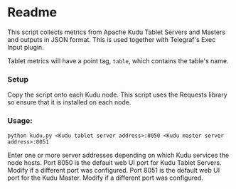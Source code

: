 # Readme

This script collects metrics from Apache Kudu Tablet Servers and Masters and outputs in JSON format. This is used together with Telegraf's Exec Input plugin.

Tablet metrics will have a point tag, `table`, which contains the table's name.

### Setup

Copy the script onto each Kudu node.
This script uses the Requests library so ensure that it is installed on each node.

### Usage:

`python kudu.py <Kudu tablet server address>:8050 <Kudu master server address>:8051`

Enter one or more server addresses depending on which Kudu services the node hosts.
Port 8050 is the default web UI port for Kudu Tablet Servers. Modify if a different port was configured.
Port 8051 is the default web UI port for the Kudu Master. Modify if a different port was configured.

